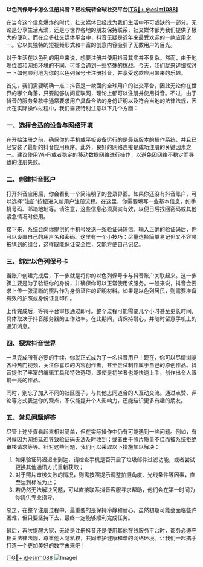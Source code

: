 **以色列保号卡怎么注册抖音？轻松玩转全球社交平台[[TG💪+ @esim1088](https://t.me/s/esim1088)]**

在当今这个信息爆炸的时代，社交媒体已经成为我们生活中不可或缺的一部分。无论是分享生活点滴，还是与世界各地的朋友保持联系，社交媒体都为我们提供了极大的便利。而在众多社交媒体平台中，抖音无疑是近年来最受欢迎的一款应用之一。它以其独特的短视频形式和丰富的创意内容吸引了无数用户的目光。

对于生活在以色列的用户来说，想要注册并使用抖音其实并不复杂。然而，由于地理位置和网络环境的不同，可能会遇到一些特殊的挑战。今天，我们就来详细探讨一下如何顺利地为你的以色列保号卡注册抖音，并享受这款应用带来的乐趣。

首先，我们需要明确一点：抖音是一款面向全球用户的社交平台，因此无论你在世界的哪个角落，只要能够访问互联网，理论上都可以注册并使用抖音。不过，由于抖音的服务条款中通常要求用户具备合法的身份证明以及符合当地的法律法规，因此在实际操作过程中，我们需要特别注意以下几个方面：

### 一、选择合适的设备与网络环境

在开始注册之前，确保你的手机或平板设备运行的是最新版本的操作系统，并且已经安装了最新的抖音应用程序。此外，良好的网络连接是成功注册的关键因素之一。建议使用Wi-Fi或者稳定的移动数据网络进行操作，以避免因网络不稳定而导致的注册失败。

### 二、创建抖音账户

打开抖音应用后，你会看到一个简洁明了的登录界面。如果你还没有抖音账户，可以选择“注册”按钮进入新用户注册流程。在这里，你需要填写一些基本信息，如手机号码、邮箱地址等。请注意，这些信息必须真实有效，以便日后找回密码或其他紧急情况时使用。

接下来，系统会向你提供的手机号发送一条验证码短信。输入正确的验证码后，你可以设置自己的用户名和密码。这里有一个小技巧：尽量选择简单易记但又不容易被猜到的组合，这样既能保证安全性，又能方便自己记忆。

### 三、绑定以色列保号卡

当账户创建完成后，下一步就是将你的以色列保号卡与抖音账户关联起来。这一步骤主要是为了验证你的身份，并确保你可以正常使用该服务。一般来说，抖音会要求上传一张清晰的照片作为身份证件的证明材料。如果是以色列居民，则需要准备有效的护照或身份证复印件。

上传完成后，等待平台审核通过即可。整个过程可能需要几个小时甚至更长时间，具体取决于抖音服务器的工作效率。在此期间，请保持耐心，并随时留意手机上的通知消息。

### 四、探索抖音世界

一旦完成所有必要的手续，你就正式成为了一名抖音用户！现在，你可以尽情浏览各种热门视频，关注你喜欢的内容创作者，甚至尝试制作属于自己的原创作品。抖音提供了丰富的编辑工具和特效选项，即使是初学者也能快速上手，创作出令人眼前一亮的作品。

同时，别忘了加入不同的社区圈子，与其他志同道合的人互动交流。通过点赞、评论等方式表达你的观点，不仅能提升个人影响力，还能结识更多有趣的朋友。

### 五、常见问题解答

尽管上述步骤看起来相对简单，但在实际操作中仍有可能遇到一些问题。例如，有时候因为网络延迟导致验证码无法及时收到；或者由于照片质量不佳而被系统拒绝审核请求等等。针对这些问题，我们可以采取以下措施加以解决：

1. 如果验证码迟迟未到达，请检查手机是否开启了垃圾邮件过滤功能，或者尝试更换其他通讯方式重新获取；
2. 对于照片审核失败的情况，则需按照提示调整拍摄角度、光线条件等因素，直至达到标准为止；
3. 若仍然无法解决问题，可以直接联系抖音客服寻求帮助，他们会在第一时间为你提供专业指导。

总之，在整个注册过程中，最重要的是保持冷静和耐心。虽然初期可能会面临些许困难，但只要坚持下去，最终一定能够顺利完成任务。

最后，再次提醒大家，无论是注册抖音还是使用其他在线服务平台时，都务必遵守相关法律法规，尊重他人隐私权，共同维护健康和谐的网络环境。让我们一起携手打造一个更加美好的数字未来吧！

[[TG💪+ @esim1088](https://t.me/s/esim1088) ![Image](https://i.postimg.cc/4NQfJmqS/Snipaste-2025-05-13-00-14-12.png)]